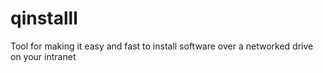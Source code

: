 # qinstalll
Tool for making it easy and fast to install software over a networked drive on your intranet
